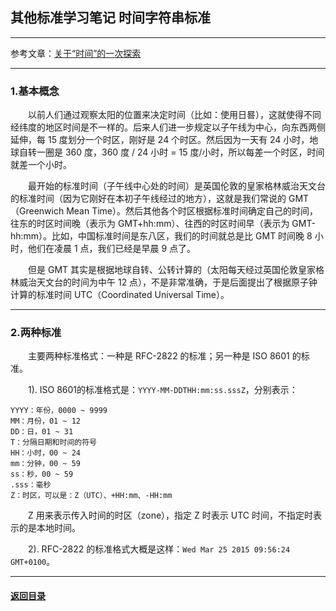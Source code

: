 ## 其他标准学习笔记 时间字符串标准
---

参考文章：[关于“时间”的一次探索](https://segmentfault.com/a/1190000004292140)

---
### 1.基本概念

&emsp;&emsp;以前人们通过观察太阳的位置来决定时间（比如：使用日晷），这就使得不同经纬度的地区时间是不一样的。后来人们进一步规定以子午线为中心，向东西两侧延伸，每 15 度划分一个时区，刚好是 24 个时区。然后因为一天有 24 小时，地球自转一圈是 360 度，360 度 / 24 小时 = 15 度/小时，所以每差一个时区，时间就差一个小时。

&emsp;&emsp;最开始的标准时间（子午线中心处的时间）是英国伦敦的皇家格林威治天文台的标准时间（因为它刚好在本初子午线经过的地方），这就是我们常说的 GMT（Greenwich Mean Time）。然后其他各个时区根据标准时间确定自己的时间，往东的时区时间晚（表示为 GMT+hh:mm）、往西的时区时间早（表示为 GMT-hh:mm）。比如，中国标准时间是东八区，我们的时间就总是比 GMT 时间晚 8 小时，他们在凌晨 1 点，我们已经是早晨 9 点了。

&emsp;&emsp;但是 GMT 其实是根据地球自转、公转计算的（太阳每天经过英国伦敦皇家格林威治天文台的时间为中午 12 点），不是非常准确，于是后面提出了根据原子钟计算的标准时间 UTC（Coordinated Universal Time）。

---
### 2.两种标准

&emsp;&emsp;主要两种标准格式：一种是 RFC-2822 的标准；另一种是 ISO 8601 的标准。

&emsp;&emsp;1). ISO 8601的标准格式是：`YYYY-MM-DDTHH:mm:ss.sssZ`，分别表示：
```
YYYY：年份，0000 ~ 9999
MM：月份，01 ~ 12
DD：日，01 ~ 31
T：分隔日期和时间的符号
HH：小时，00 ~ 24
mm：分钟，00 ~ 59
ss：秒，00 ~ 59
.sss：毫秒
Z：时区，可以是：Z（UTC）、+HH:mm、-HH:mm
```
&emsp;&emsp;Z 用来表示传入时间的时区（zone），指定 Z 时表示 UTC 时间，不指定时表示的是本地时间。

&emsp;&emsp;2). RFC-2822 的标准格式大概是这样：`Wed Mar 25 2015 09:56:24 GMT+0100`。

---

#### [返回目录](./)

